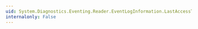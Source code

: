 ```yaml
---
uid: System.Diagnostics.Eventing.Reader.EventLogInformation.LastAccessTime
internalonly: False
---
```

